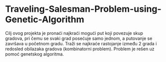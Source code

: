 # Traveling-Salesman-Problem-using-Genetic-Algorithm
Cilj ovog projekta je pronaći najkraći mogući put koji povezuje skup gradova, pri čemu se svaki grad posećuje samo jednom, a putovanje se završava u početnom gradu. 
Traži se najkraće rastojanje između 2 grada i redosled obilazaka gradova (kombinatorni problem).
Problem je rešen uz pomoć genetskog algoritma.
